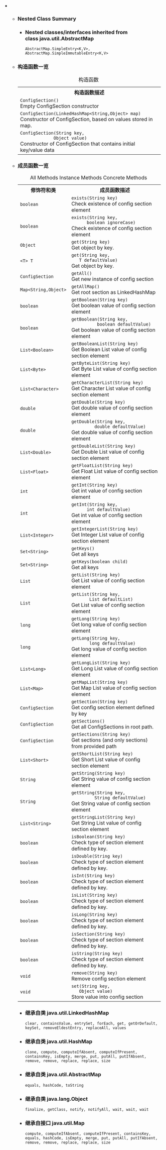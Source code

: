 <div class="summary">
<ul class="blockList">
<li class="blockList">
<!-- ======== NESTED CLASS SUMMARY ======== -->
<ul class="blockList">
<li class="blockList"><a name="nested.class.summary">
<!--   -->
</a>
<h3>Nested Class Summary</h3>
<ul class="blockList">
<li class="blockList"><a name="nested.classes.inherited.from.class.java.util.AbstractMap">
<!--   -->
</a>
<h3>Nested classes/interfaces inherited from class java.util.<a  title="class or interface in java.util">AbstractMap</a></h3>
<code><a  title="class or interface in java.util">AbstractMap.SimpleEntry</a>&lt;<a  title="class or interface in java.util">K</a>,<a  title="class or interface in java.util">V</a>&gt;, <a  title="class or interface in java.util">AbstractMap.SimpleImmutableEntry</a>&lt;<a  title="class or interface in java.util">K</a>,<a  title="class or interface in java.util">V</a>&gt;</code></li>
</ul>
</li>
</ul>
<!-- ======== CONSTRUCTOR SUMMARY ======== -->
<ul class="blockList">
<li class="blockList"><a name="constructor.summary">
<!--   -->
</a>
<h3>构造函数一览</h3>
<table class="memberSummary" border="0" cellpadding="3" cellspacing="0" summary="Constructor Summary table, listing constructors, and an explanation">
<caption><span>构造函数</span><span class="tabEnd"> </span></caption>
<tr>
<th>构造函数描述</th>
</tr>
<tr class="altColor">
<td class="colOne"><code><span class="memberNameLink"><a >ConfigSection</a></span>()</code>
<div class="block">Empty ConfigSection constructor</div>
</td>
</tr>
<tr class="rowColor">
<td class="colOne"><code><span class="memberNameLink"><a >ConfigSection</a></span>(<a  title="class or interface in java.util">LinkedHashMap</a>&lt;<a  title="class or interface in java.lang">String</a>,<a  title="class or interface in java.lang">Object</a>&gt; map)</code>
<div class="block">Constructor of ConfigSection, based on values stored in map.</div>
</td>
</tr>
<tr class="altColor">
<td class="colOne"><code><span class="memberNameLink"><a >ConfigSection</a></span>(<a  title="class or interface in java.lang">String</a> key,
             <a  title="class or interface in java.lang">Object</a> value)</code>
<div class="block">Constructor of ConfigSection that contains initial key/value data</div>
</td>
</tr>
</table>
</li>
</ul>
<!-- ========== METHOD SUMMARY =========== -->
<ul class="blockList">
<li class="blockList"><a name="method.summary">
<!--   -->
</a>
<h3>成员函数一览</h3>
<table class="memberSummary" border="0" cellpadding="3" cellspacing="0" summary="Method Summary table, listing methods, and an explanation">
<caption><span id="t0" class="activeTableTab"><span>All Methods</span><span class="tabEnd"> </span></span><span id="t2" class="tableTab"><span><a >Instance Methods</a></span><span class="tabEnd"> </span></span><span id="t4" class="tableTab"><span><a >Concrete Methods</a></span><span class="tabEnd"> </span></span></caption>
<tr>
<th>修饰符和类</th>
<th>成员函数描述</th>
</tr>
<tr id="i0" class="altColor">
<td class="colFirst"><code>boolean</code></td>
<td class="colLast"><code><span class="memberNameLink"><a >exists</a></span>(<a  title="class or interface in java.lang">String</a> key)</code>
<div class="block">Check existence of config section element</div>
</td>
</tr>
<tr id="i1" class="rowColor">
<td class="colFirst"><code>boolean</code></td>
<td class="colLast"><code><span class="memberNameLink"><a >exists</a></span>(<a  title="class or interface in java.lang">String</a> key,
      boolean ignoreCase)</code>
<div class="block">Check existence of config section element</div>
</td>
</tr>
<tr id="i2" class="altColor">
<td class="colFirst"><code><a  title="class or interface in java.lang">Object</a></code></td>
<td class="colLast"><code><span class="memberNameLink"><a >get</a></span>(<a  title="class or interface in java.lang">String</a> key)</code>
<div class="block">Get object by key.</div>
</td>
</tr>
<tr id="i3" class="rowColor">
<td class="colFirst"><code>&lt;T&gt; T</code></td>
<td class="colLast"><code><span class="memberNameLink"><a >get</a></span>(<a  title="class or interface in java.lang">String</a> key,
   T defaultValue)</code>
<div class="block">Get object by key.</div>
</td>
</tr>
<tr id="i4" class="altColor">
<td class="colFirst"><code><a  title="class in cn.nukkit.utils">ConfigSection</a></code></td>
<td class="colLast"><code><span class="memberNameLink"><a >getAll</a></span>()</code>
<div class="block">Get new instance of config section</div>
</td>
</tr>
<tr id="i5" class="rowColor">
<td class="colFirst"><code><a  title="class or interface in java.util">Map</a>&lt;<a  title="class or interface in java.lang">String</a>,<a  title="class or interface in java.lang">Object</a>&gt;</code></td>
<td class="colLast"><code><span class="memberNameLink"><a >getAllMap</a></span>()</code>
<div class="block">Get root section as LinkedHashMap</div>
</td>
</tr>
<tr id="i6" class="altColor">
<td class="colFirst"><code>boolean</code></td>
<td class="colLast"><code><span class="memberNameLink"><a >getBoolean</a></span>(<a  title="class or interface in java.lang">String</a> key)</code>
<div class="block">Get boolean value of config section element</div>
</td>
</tr>
<tr id="i7" class="rowColor">
<td class="colFirst"><code>boolean</code></td>
<td class="colLast"><code><span class="memberNameLink"><a >getBoolean</a></span>(<a  title="class or interface in java.lang">String</a> key,
          boolean defaultValue)</code>
<div class="block">Get boolean value of config section element</div>
</td>
</tr>
<tr id="i8" class="altColor">
<td class="colFirst"><code><a  title="class or interface in java.util">List</a>&lt;<a  title="class or interface in java.lang">Boolean</a>&gt;</code></td>
<td class="colLast"><code><span class="memberNameLink"><a >getBooleanList</a></span>(<a  title="class or interface in java.lang">String</a> key)</code>
<div class="block">Get Boolean List value of config section element</div>
</td>
</tr>
<tr id="i9" class="rowColor">
<td class="colFirst"><code><a  title="class or interface in java.util">List</a>&lt;<a  title="class or interface in java.lang">Byte</a>&gt;</code></td>
<td class="colLast"><code><span class="memberNameLink"><a >getByteList</a></span>(<a  title="class or interface in java.lang">String</a> key)</code>
<div class="block">Get Byte List value of config section element</div>
</td>
</tr>
<tr id="i10" class="altColor">
<td class="colFirst"><code><a  title="class or interface in java.util">List</a>&lt;<a  title="class or interface in java.lang">Character</a>&gt;</code></td>
<td class="colLast"><code><span class="memberNameLink"><a >getCharacterList</a></span>(<a  title="class or interface in java.lang">String</a> key)</code>
<div class="block">Get Character List value of config section element</div>
</td>
</tr>
<tr id="i11" class="rowColor">
<td class="colFirst"><code>double</code></td>
<td class="colLast"><code><span class="memberNameLink"><a >getDouble</a></span>(<a  title="class or interface in java.lang">String</a> key)</code>
<div class="block">Get double value of config section element</div>
</td>
</tr>
<tr id="i12" class="altColor">
<td class="colFirst"><code>double</code></td>
<td class="colLast"><code><span class="memberNameLink"><a >getDouble</a></span>(<a  title="class or interface in java.lang">String</a> key,
         double defaultValue)</code>
<div class="block">Get double value of config section element</div>
</td>
</tr>
<tr id="i13" class="rowColor">
<td class="colFirst"><code><a  title="class or interface in java.util">List</a>&lt;<a  title="class or interface in java.lang">Double</a>&gt;</code></td>
<td class="colLast"><code><span class="memberNameLink"><a >getDoubleList</a></span>(<a  title="class or interface in java.lang">String</a> key)</code>
<div class="block">Get Double List value of config section element</div>
</td>
</tr>
<tr id="i14" class="altColor">
<td class="colFirst"><code><a  title="class or interface in java.util">List</a>&lt;<a  title="class or interface in java.lang">Float</a>&gt;</code></td>
<td class="colLast"><code><span class="memberNameLink"><a >getFloatList</a></span>(<a  title="class or interface in java.lang">String</a> key)</code>
<div class="block">Get Float List value of config section element</div>
</td>
</tr>
<tr id="i15" class="rowColor">
<td class="colFirst"><code>int</code></td>
<td class="colLast"><code><span class="memberNameLink"><a >getInt</a></span>(<a  title="class or interface in java.lang">String</a> key)</code>
<div class="block">Get int value of config section element</div>
</td>
</tr>
<tr id="i16" class="altColor">
<td class="colFirst"><code>int</code></td>
<td class="colLast"><code><span class="memberNameLink"><a >getInt</a></span>(<a  title="class or interface in java.lang">String</a> key,
      int defaultValue)</code>
<div class="block">Get int value of config section element</div>
</td>
</tr>
<tr id="i17" class="rowColor">
<td class="colFirst"><code><a  title="class or interface in java.util">List</a>&lt;<a  title="class or interface in java.lang">Integer</a>&gt;</code></td>
<td class="colLast"><code><span class="memberNameLink"><a >getIntegerList</a></span>(<a  title="class or interface in java.lang">String</a> key)</code>
<div class="block">Get Integer List value of config section element</div>
</td>
</tr>
<tr id="i18" class="altColor">
<td class="colFirst"><code><a  title="class or interface in java.util">Set</a>&lt;<a  title="class or interface in java.lang">String</a>&gt;</code></td>
<td class="colLast"><code><span class="memberNameLink"><a >getKeys</a></span>()</code>
<div class="block">Get all keys</div>
</td>
</tr>
<tr id="i19" class="rowColor">
<td class="colFirst"><code><a  title="class or interface in java.util">Set</a>&lt;<a  title="class or interface in java.lang">String</a>&gt;</code></td>
<td class="colLast"><code><span class="memberNameLink"><a >getKeys</a></span>(boolean child)</code>
<div class="block">Get all keys</div>
</td>
</tr>
<tr id="i20" class="altColor">
<td class="colFirst"><code><a  title="class or interface in java.util">List</a></code></td>
<td class="colLast"><code><span class="memberNameLink"><a >getList</a></span>(<a  title="class or interface in java.lang">String</a> key)</code>
<div class="block">Get List value of config section element</div>
</td>
</tr>
<tr id="i21" class="rowColor">
<td class="colFirst"><code><a  title="class or interface in java.util">List</a></code></td>
<td class="colLast"><code><span class="memberNameLink"><a >getList</a></span>(<a  title="class or interface in java.lang">String</a> key,
       <a  title="class or interface in java.util">List</a> defaultList)</code>
<div class="block">Get List value of config section element</div>
</td>
</tr>
<tr id="i22" class="altColor">
<td class="colFirst"><code>long</code></td>
<td class="colLast"><code><span class="memberNameLink"><a >getLong</a></span>(<a  title="class or interface in java.lang">String</a> key)</code>
<div class="block">Get long value of config section element</div>
</td>
</tr>
<tr id="i23" class="rowColor">
<td class="colFirst"><code>long</code></td>
<td class="colLast"><code><span class="memberNameLink"><a >getLong</a></span>(<a  title="class or interface in java.lang">String</a> key,
       long defaultValue)</code>
<div class="block">Get long value of config section element</div>
</td>
</tr>
<tr id="i24" class="altColor">
<td class="colFirst"><code><a  title="class or interface in java.util">List</a>&lt;<a  title="class or interface in java.lang">Long</a>&gt;</code></td>
<td class="colLast"><code><span class="memberNameLink"><a >getLongList</a></span>(<a  title="class or interface in java.lang">String</a> key)</code>
<div class="block">Get Long List value of config section element</div>
</td>
</tr>
<tr id="i25" class="rowColor">
<td class="colFirst"><code><a  title="class or interface in java.util">List</a>&lt;<a  title="class or interface in java.util">Map</a>&gt;</code></td>
<td class="colLast"><code><span class="memberNameLink"><a >getMapList</a></span>(<a  title="class or interface in java.lang">String</a> key)</code>
<div class="block">Get Map List value of config section element</div>
</td>
</tr>
<tr id="i26" class="altColor">
<td class="colFirst"><code><a  title="class in cn.nukkit.utils">ConfigSection</a></code></td>
<td class="colLast"><code><span class="memberNameLink"><a >getSection</a></span>(<a  title="class or interface in java.lang">String</a> key)</code>
<div class="block">Get config section element defined by key</div>
</td>
</tr>
<tr id="i27" class="rowColor">
<td class="colFirst"><code><a  title="class in cn.nukkit.utils">ConfigSection</a></code></td>
<td class="colLast"><code><span class="memberNameLink"><a >getSections</a></span>()</code>
<div class="block">Get all ConfigSections in root path.</div>
</td>
</tr>
<tr id="i28" class="altColor">
<td class="colFirst"><code><a  title="class in cn.nukkit.utils">ConfigSection</a></code></td>
<td class="colLast"><code><span class="memberNameLink"><a >getSections</a></span>(<a  title="class or interface in java.lang">String</a> key)</code>
<div class="block">Get sections (and only sections) from provided path</div>
</td>
</tr>
<tr id="i29" class="rowColor">
<td class="colFirst"><code><a  title="class or interface in java.util">List</a>&lt;<a  title="class or interface in java.lang">Short</a>&gt;</code></td>
<td class="colLast"><code><span class="memberNameLink"><a >getShortList</a></span>(<a  title="class or interface in java.lang">String</a> key)</code>
<div class="block">Get Short List value of config section element</div>
</td>
</tr>
<tr id="i30" class="altColor">
<td class="colFirst"><code><a  title="class or interface in java.lang">String</a></code></td>
<td class="colLast"><code><span class="memberNameLink"><a >getString</a></span>(<a  title="class or interface in java.lang">String</a> key)</code>
<div class="block">Get String value of config section element</div>
</td>
</tr>
<tr id="i31" class="rowColor">
<td class="colFirst"><code><a  title="class or interface in java.lang">String</a></code></td>
<td class="colLast"><code><span class="memberNameLink"><a >getString</a></span>(<a  title="class or interface in java.lang">String</a> key,
         <a  title="class or interface in java.lang">String</a> defaultValue)</code>
<div class="block">Get String value of config section element</div>
</td>
</tr>
<tr id="i32" class="altColor">
<td class="colFirst"><code><a  title="class or interface in java.util">List</a>&lt;<a  title="class or interface in java.lang">String</a>&gt;</code></td>
<td class="colLast"><code><span class="memberNameLink"><a >getStringList</a></span>(<a  title="class or interface in java.lang">String</a> key)</code>
<div class="block">Get String List value of config section element</div>
</td>
</tr>
<tr id="i33" class="rowColor">
<td class="colFirst"><code>boolean</code></td>
<td class="colLast"><code><span class="memberNameLink"><a >isBoolean</a></span>(<a  title="class or interface in java.lang">String</a> key)</code>
<div class="block">Check type of section element defined by key.</div>
</td>
</tr>
<tr id="i34" class="altColor">
<td class="colFirst"><code>boolean</code></td>
<td class="colLast"><code><span class="memberNameLink"><a >isDouble</a></span>(<a  title="class or interface in java.lang">String</a> key)</code>
<div class="block">Check type of section element defined by key.</div>
</td>
</tr>
<tr id="i35" class="rowColor">
<td class="colFirst"><code>boolean</code></td>
<td class="colLast"><code><span class="memberNameLink"><a >isInt</a></span>(<a  title="class or interface in java.lang">String</a> key)</code>
<div class="block">Check type of section element defined by key.</div>
</td>
</tr>
<tr id="i36" class="altColor">
<td class="colFirst"><code>boolean</code></td>
<td class="colLast"><code><span class="memberNameLink"><a >isList</a></span>(<a  title="class or interface in java.lang">String</a> key)</code>
<div class="block">Check type of section element defined by key.</div>
</td>
</tr>
<tr id="i37" class="rowColor">
<td class="colFirst"><code>boolean</code></td>
<td class="colLast"><code><span class="memberNameLink"><a >isLong</a></span>(<a  title="class or interface in java.lang">String</a> key)</code>
<div class="block">Check type of section element defined by key.</div>
</td>
</tr>
<tr id="i38" class="altColor">
<td class="colFirst"><code>boolean</code></td>
<td class="colLast"><code><span class="memberNameLink"><a >isSection</a></span>(<a  title="class or interface in java.lang">String</a> key)</code>
<div class="block">Check type of section element defined by key.</div>
</td>
</tr>
<tr id="i39" class="rowColor">
<td class="colFirst"><code>boolean</code></td>
<td class="colLast"><code><span class="memberNameLink"><a >isString</a></span>(<a  title="class or interface in java.lang">String</a> key)</code>
<div class="block">Check type of section element defined by key.</div>
</td>
</tr>
<tr id="i40" class="altColor">
<td class="colFirst"><code>void</code></td>
<td class="colLast"><code><span class="memberNameLink"><a >remove</a></span>(<a  title="class or interface in java.lang">String</a> key)</code>
<div class="block">Remove config section element</div>
</td>
</tr>
<tr id="i41" class="rowColor">
<td class="colFirst"><code>void</code></td>
<td class="colLast"><code><span class="memberNameLink"><a >set</a></span>(<a  title="class or interface in java.lang">String</a> key,
   <a  title="class or interface in java.lang">Object</a> value)</code>
<div class="block">Store value into config section</div>
</td>
</tr>
</table>
<ul class="blockList">
<li class="blockList"><a name="methods.inherited.from.class.java.util.LinkedHashMap">
<!--   -->
</a>
<h3>继承自类 java.util.<a  title="class or interface in java.util">LinkedHashMap</a></h3>
<code><a  title="class or interface in java.util">clear</a>, <a  title="class or interface in java.util">containsValue</a>, <a  title="class or interface in java.util">entrySet</a>, <a  title="class or interface in java.util">forEach</a>, <a  title="class or interface in java.util">get</a>, <a  title="class or interface in java.util">getOrDefault</a>, <a  title="class or interface in java.util">keySet</a>, <a  title="class or interface in java.util">removeEldestEntry</a>, <a  title="class or interface in java.util">replaceAll</a>, <a  title="class or interface in java.util">values</a></code></li>
</ul>
<ul class="blockList">
<li class="blockList"><a name="methods.inherited.from.class.java.util.HashMap">
<!--   -->
</a>
<h3>继承自类 java.util.<a  title="class or interface in java.util">HashMap</a></h3>
<code><a  title="class or interface in java.util">clone</a>, <a  title="class or interface in java.util">compute</a>, <a  title="class or interface in java.util">computeIfAbsent</a>, <a  title="class or interface in java.util">computeIfPresent</a>, <a  title="class or interface in java.util">containsKey</a>, <a  title="class or interface in java.util">isEmpty</a>, <a  title="class or interface in java.util">merge</a>, <a  title="class or interface in java.util">put</a>, <a  title="class or interface in java.util">putAll</a>, <a  title="class or interface in java.util">putIfAbsent</a>, <a  title="class or interface in java.util">remove</a>, <a  title="class or interface in java.util">remove</a>, <a  title="class or interface in java.util">replace</a>, <a  title="class or interface in java.util">replace</a>, <a  title="class or interface in java.util">size</a></code></li>
</ul>
<ul class="blockList">
<li class="blockList"><a name="methods.inherited.from.class.java.util.AbstractMap">
<!--   -->
</a>
<h3>继承自类 java.util.<a  title="class or interface in java.util">AbstractMap</a></h3>
<code><a  title="class or interface in java.util">equals</a>, <a  title="class or interface in java.util">hashCode</a>, <a  title="class or interface in java.util">toString</a></code></li>
</ul>
<ul class="blockList">
<li class="blockList"><a name="methods.inherited.from.class.java.lang.Object">
<!--   -->
</a>
<h3>继承自类 java.lang.<a  title="class or interface in java.lang">Object</a></h3>
<code><a  title="class or interface in java.lang">finalize</a>, <a  title="class or interface in java.lang">getClass</a>, <a  title="class or interface in java.lang">notify</a>, <a  title="class or interface in java.lang">notifyAll</a>, <a  title="class or interface in java.lang">wait</a>, <a  title="class or interface in java.lang">wait</a>, <a  title="class or interface in java.lang">wait</a></code></li>
</ul>
<ul class="blockList">
<li class="blockList"><a name="methods.inherited.from.class.java.util.Map">
<!--   -->
</a>
<h3>继承自接口 java.util.<a  title="class or interface in java.util">Map</a></h3>
<code><a  title="class or interface in java.util">compute</a>, <a  title="class or interface in java.util">computeIfAbsent</a>, <a  title="class or interface in java.util">computeIfPresent</a>, <a  title="class or interface in java.util">containsKey</a>, <a  title="class or interface in java.util">equals</a>, <a  title="class or interface in java.util">hashCode</a>, <a  title="class or interface in java.util">isEmpty</a>, <a  title="class or interface in java.util">merge</a>, <a  title="class or interface in java.util">put</a>, <a  title="class or interface in java.util">putAll</a>, <a  title="class or interface in java.util">putIfAbsent</a>, <a  title="class or interface in java.util">remove</a>, <a  title="class or interface in java.util">remove</a>, <a  title="class or interface in java.util">replace</a>, <a  title="class or interface in java.util">replace</a>, <a  title="class or interface in java.util">size</a></code></li>
</ul>
</li>
</ul>
</li>
</ul>
</div>
